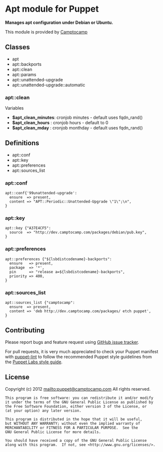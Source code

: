 # Apt module for Puppet

**Manages apt configuration under Debian or Ubuntu.**

This module is provided by [Camptocamp](http://www.camptocamp.com/)

## Classes

 * apt
 * apt::backports
 * apt::clean
 * apt::params
 * apt::unattended-upgrade
 * apt::unattended-upgrade::automatic

### apt::clean

Variables

 * **$apt\_clean\_minutes**: cronjob minutes  - default uses fqdn\_rand()
 * **$apt\_clean\_hours**  : cronjob hours    - default to 0
 * **$apt\_clean\_mday**   : cronjob monthday - default uses fqdn\_rand()

## Definitions

  * apt::conf
  * apt::key
  * apt::preferences
  * apt::sources\_list

### apt::conf

    apt::conf{'99unattended-upgrade':
      ensure  => present,
      content => "APT::Periodic::Unattended-Upgrade \"1\";\n",
    } 
 
### apt::key

    apt::key {"A37E4CF5":
      source  => "http://dev.camptocamp.com/packages/debian/pub.key",
    }

### apt::preferences

    apt::preferences {"${lsbdistcodename}-backports":
      ensure   => present,
      package  => '*',
      pin      => "release a=${lsbdistcodename}-backports",
      priority => 400,
    }

### apt::sources\_list

    apt::sources_list {"camptocamp":
      ensure  => present,
      content => 'deb http://dev.camptocamp.com/packages/ etch puppet',
    }

## Contributing

Please report bugs and feature request using [GitHub issue
tracker](https://github.com/camptocamp/puppet-apt/issues).

For pull requests, it is very much appreciated to check your Puppet manifest
with [puppet-lint](https://github.com/camptocamp/puppet-apt/issues) to follow the recommended Puppet style guidelines from the
[Puppet Labs style guide](http://docs.puppetlabs.com/guides/style_guide.html).

## License

Copyright (c) 2012 <mailto:puppet@camptocamp.com> All rights reserved.

    This program is free software: you can redistribute it and/or modify
    it under the terms of the GNU General Public License as published by
    the Free Software Foundation, either version 3 of the License, or
    (at your option) any later version.
    
    This program is distributed in the hope that it will be useful,
    but WITHOUT ANY WARRANTY; without even the implied warranty of
    MERCHANTABILITY or FITNESS FOR A PARTICULAR PURPOSE.  See the
    GNU General Public License for more details.
    
    You should have received a copy of the GNU General Public License
    along with this program.  If not, see <http://www.gnu.org/licenses/>.

